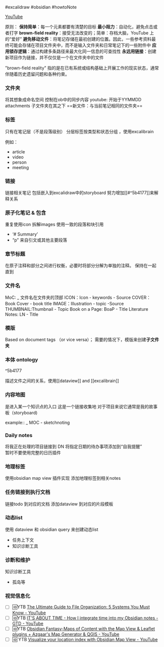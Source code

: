  #excalidraw #obsidian #howtoNote


[YouTube](https://www.youtube.com/redirect?event=video_description&redir_token=QUFFLUhqbUdyZGlZNWZobFFiMXg2VDNTeGlheXBZYlZ1d3xBQ3Jtc0tsbl9wYTZKUnltc1lIbm9ubTBUMzZMcDN6MlZUNzdQYndJUm85NmlnUHhGQnhlX2tmVUc3SzNDd1JfcUd0SFRPRFQ3X2gwS3JyVGJULW8yRGp4aUVnTWxPTE1ueDhyS1RLQ0lZRC1raW9DaDgyWnJQWQ&q=https%3A%2F%2Fexcalidraw.com%2F%23json%3D6bjuGFTg5O7LF69Cs6Luo%2Cws7U8EUZNiMffyl4wlMKng&v=nJ660t5ku9A)

原则：
**保持简单**：每一个元素都要有清楚的目标
**最小阻力**：自动化，避免点击或者打字
**brown-field reality**：接受无法改变的；简单：存档大脑，YouTube 上的“爱好”
**避免移动文件**：将笔记存储在最初创建的位置。因此，一些参考资料最终可能会存储在项目文件夹中，而不是输入文件夹和日常笔记下的一些附件中
**应用锁存逻辑**：通过构建多条路径来最大化同一信息的可查找性
**永远用链接**：创建新项目作为链接，并不仅仅是一个在文件夹中的文件

"brown-field reality" 指的是在已有系统或结构基础上开展工作的现实状态，通常伴随着历史遗留问题和各种约束。


### 文件夹 
将其想象成命名空间
控制在ob中的同步内容
youtube: 开始于YYMMDD
attachments 子文件夹在其之下
==新文件：与当前笔记相同的文件夹==


### 标签
只有在笔记层（不是段落级别）
分层标签按类型和状态分组 ，使用excalibrain

例如：
- article
- video
- person
- meeting


### 链接

链接相关笔记
包括嵌入到excalidraw中的storyboard
努力增加[[#^5b4177]]来解释关系


### 原子化笔记 & 包含
重复使用icon
拆解images
使用一致的段落和块引用
- ‘# Summary’
- “p” 来自引文或其他主要段落


### 章节标题
在原子注释和部分之间进行权衡，必要时将部分分解为单独的注释。
保持在一起直到

### 文件名
MoC: _ 文件名在文件夹的顶部
ICON：Icon - keywords - Source
COVER：Book Cover - book title
IMAGE：Illustration - topic -Source
THUMBNAIL:Thumbnail - Topic
Book on a Page: BoaP - Title
Literature Notes: LN - Title

### 模版

Based on document tags （or vice versa）；
需要的情况下，模版来创建**子文件夹**

### 本体 ontology

^5b4177

描述文件之间的关系，使用[[dataview]] and [[excalibrain]]


### 内容地图
是进入某一个知识点的入口
这是一个链接收集地
对于项目来说它通常是我的故事板（storyboard)

example:: _ MOC - sketchnoting



### Daily notes
将我正在处理的项目链接到 DN
将指定日期的待办事项添加到“自我提醒”  
暂时不要使用完整的日历插件


### 地理标签
使用obsidian map view 插件实现
添加地理标签到相关notes


### 任务链接到执行文档
链接todo 到对应的文档
添加dataview 到对应的片段模板

### 动态list
使用 dataview 和 obsidian query 来创建动态list
- 任务上下文
- 知识诊断工具

### 诊断和维护
知识诊断工具
- 孤岛等



### 视觉信息化

- [ ] 🆔YTB [The Ultimate Guide to File Organization: 5 Systems You Must Know - YouTube](https://www.youtube.com/watch?v=WtKeeDYA_2I)
- [ ] 🆔YTB [IT'S ABOUT TIME - How I integrate time into my Obsidian notes - GTD - YouTube](https://www.youtube.com/watch?v=qIKg_1FNUgk)
- [ ] 🆔YTB [Obsidian Fantasy-Maps of Content with the Map View & Leaflet plugins + Azgaar's Map Generator & QGIS - YouTube](https://www.youtube.com/watch?v=rL6y25o__Hs)
- [ ] 🆔 YTB [Visualize your location index with Obsidian Map View - YouTube](https://www.youtube.com/watch?v=g9QOHaAqhXc)